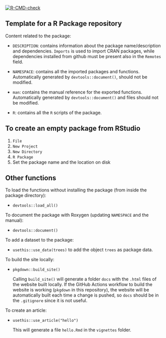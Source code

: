 
<!-- badges: start -->

[![R-CMD-check](https://github.com/caravagnalab/pkgTemplate/workflows/R-CMD-check/badge.svg)](https://github.com/caravagnalab/pkgTemplate/actions)
<!-- badges: end -->

## Template for a R Package repository

Content related to the package:

-   `DESCRIPTION`: contains information about the package
    name/description and dependencies. `Imports` is used to import CRAN
    packages, while dependencies installed from github must be present
    also in the `Remotes` field.

-   `NAMESPACE`: contains all the imported packages and functions.
    Automatically generated by `devtools::document()`, should not be
    modified.

-   `man`: contains the manual reference for the exported functions.
    Automatically generated by `devtools::document()` and files should
    not be modified.

-   `R`: contains all the `R` scripts of the package.

## To create an empty package from RStudio

1.  `File`
2.  `New Project`
3.  `New Directory`
4.  `R Package`
5.  Set the package name and the location on disk

## Other functions

To load the functions without installing the package (from inside the
package directory):

-   `devtools::load_all()`

To document the package with Roxygen (updating `NAMESPACE` and the
manual):

-   `devtools::document()`

To add a dataset to the package:

-   `usethis::use_data(trees)` to add the object `trees` as package
    data.

To build the site locally:

-   `pkgdown::build_site()`

    Calling `build_site()` will generate a folder `docs` with the
    `.html` files of the website built locally. If the GitHub Actions
    workflow to build the website is working (`pkgdown` in this
    repository), the website will be automatically built each time a
    change is pushed, so `docs` should be in the `.gitignore` since it
    is not useful.

To create an article:

-   `usethis::use_article("hello")`

    This will generate a file `hello.Rmd` in the `vignettes` folder.

